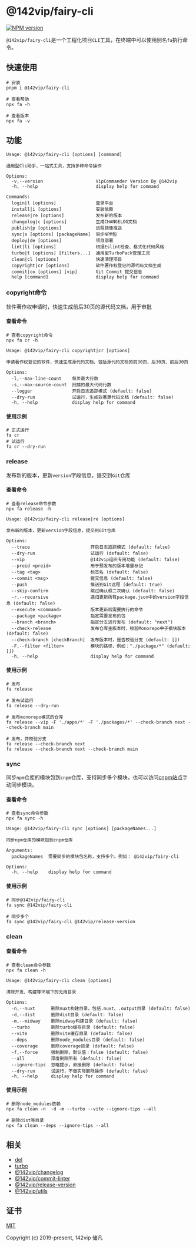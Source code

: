 # @142vip/fairy-cli

[![NPM version](https://img.shields.io/npm/v/@142vip/fairy-cli?labelColor=0b3d52&color=1da469&label=version)](https://www.npmjs.com/package/@142vip/fairy-cli)

`@142vip/fairy-cli`是一个工程化项目`CLI`工具，在终端中可以使用别名`fa`执行命令。

## 快速使用

```shell
# 安装
pnpm i @142vip/fairy-cli

# 查看帮助
npx fa -h

# 查看版本
npx fa -v
```

## 功能

```text
Usage: @142vip/fairy-cli [options] [command]

通用型Cli助手、一站式工具，支持多种命令操作

Options:
  -v,--version                    VipCommander Version By @142vip
  -h, --help                      display help for command

Commands:
  login|l [options]               登录平台
  install|i [options]             安装依赖
  release|re [options]            发布新的版本
  changelog|c [options]           生成CHANGELOG文档
  publish|p [options]             远程镜像推送
  sync|s [options] [packageName]  同步NPM包
  deploy|de [options]             项目部署
  lint|li [options]               根据Eslint检查、格式化代码风格
  turbo|t [options] [filters...]  通用型TurboPack管理工具
  clean|cl [options]              快速清理项目
  copyright|cr [options]          软件著作权登记的源代码文档生成
  commit|co [options] [vip]       Git Commit 提交信息
  help [command]                  display help for command

```

### copyright命令

软件著作权申请时，快速生成前后30页的源代码文档，用于审批

#### 查看命令

```shell
# 查看copyright命令
npx fa cr -h

Usage: @142vip/fairy-cli copyright|cr [options]

申请著作权登记的软件，快速生成源代码文档，包括源代码文档的前30页、后30页、前后30页

Options:
  -l,--max-line-count    每页最大行数
  -s,--max-source-count  扫描的最大代码行数
  --logger               开启日志追踪模式 (default: false)
  --dry-run              试运行，生成软著源代码文档 (default: false)
  -h, --help             display help for command
```
#### 使用示例

```shell
# 正式运行
fa cr
# 试运行
fa cr --dry-run
```

### release

发布新的版本，更新`version`字段信息，提交到`Git`仓库

#### 查看命令

```shell
# 查看release命令参数
npx fa release -h

Usage: @142vip/fairy-cli release|re [options]

发布新的版本，更新version字段信息，提交到Git仓库

Options:
  --trace                       开启日志追踪模式 (default: false)
  --dry-run                     试运行 (default: false)
  --vip                         @142vip组织专用功能 (default: false)
  --preid <preid>               用于预发布的版本增量标记
  --tag <tag>                   标签名 (default: false)
  --commit <msg>                提交信息 (default: false)
  --push                        推送到Git远程 (default: true)
  --skip-confirm                跳过确认框二次确认 (default: false)
  -r,--recursive                递归更新所有package.json中的version字段信息 (default: false)
  --execute <command>           版本更新后需要执行的命令
  --package <package>           指定需要发布的包
  --branch <branch>             指定分支进行发布 (default: "next")
  --check-release               发布仓库主版本时，校验Monorepo中子模块版本 (default: false)
  --check-branch [checkBranch]  发布版本时，是否校验分支 (default: [])
  -F,--filter <filter>          模块的路径，例如："./package/*" (default: [])
  -h, --help                    display help for command
```
#### 使用示例

```shell
# 发布
fa release

# 发布试运行
fa release --dry-run

# 发布monorepo模式的仓库
fa release --vip -F './apps/*' -F './packages/*' --check-branch next --check-branch main

# 发布，并校验分支
fa release --check-branch next
fa release --check-branch next --check-branch main
```

### sync

同步`npm`仓库的模块包到`cnpm`仓库，支持同步多个模块，也可以访问[cnpm站点](https://npmmirror.com/)手动同步模块。

#### 查看命令

```shell
# 查看sync命令参数
npx fa sync -h

Usage: @142vip/fairy-cli sync [options] [packageNames...]

同步npm仓库的模块包到cnpm仓库

Arguments:
  packageNames  需要同步的模块包名称，支持多个。例如： @142vip/fairy-cli

Options:
  -h, --help    display help for command
```

#### 使用示例

```shell
# 同步@142vip/fairy-cli
fa sync @142vip/fairy-cli

# 同步多个
fa sync @142vip/fairy-cli @142vip/release-version
```

### clean

#### 查看命令

```shell
# 查看clean命令参数
npx fa clean -h

Usage: @142vip/fairy-cli clean [options]

清除开发、构建等环境下的无用目录

Options:
  -n,--nuxt      删除nuxt构建目录，包括.nuxt、.output目录 (default: false)
  -d,--dist      删除dist目录 (default: false)
  -m,--midway    删除midway构建目录 (default: false)
  --turbo        删除turbo缓存目录 (default: false)
  --vite         删除vite缓存目录 (default: false)
  --deps         删除node_modules目录 (default: false)
  --coverage     删除coverage目录 (default: false)
  -f,--force     强制删除，默认值：false (default: false)
  --all          深度删除所有 (default: false)
  --ignore-tips  忽略提示，直接删除 (default: false)
  --dry-run      试运行，不做实际删除操作 (default: false)
  -h, --help     display help for command

```

#### 使用示例

```shell
# 删除node_modules依赖
npx fa clean -n  -d -m --turbo --vite --ignore-tips --all

# 删除dist等目录
npx fa clean --deps --ignore-tips --all
```

## 相关

- [del](https://www.npmjs.com/package/del)
- [turbo](https://www.npmjs.com/package/turbo)
- [@142vip/changelog](https://www.npmjs.com/package/@142vip/changelog)
- [@142vip/commit-linter](https://www.npmjs.com/package/@142vip/commit-linter)
- [@142vip/release-version](https://www.npmjs.com/package/@142vip/release-version)
- [@142vip/utils](https://www.npmjs.com/package/@142vip/utils)

## 证书

[MIT](https://opensource.org/license/MIT)

Copyright (c) 2019-present, 142vip 储凡
